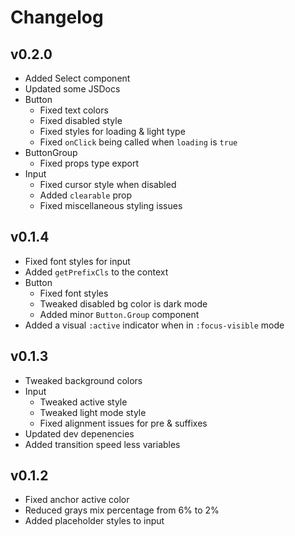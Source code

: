 # Changelog

## v0.2.0

- Added Select component
- Updated some JSDocs
- Button
  - Fixed text colors
  - Fixed disabled style
  - Fixed styles for loading & light type
  - Fixed `onClick` being called when `loading` is `true`
- ButtonGroup
  - Fixed props type export
- Input
  - Fixed cursor style when disabled
  - Added `clearable` prop
  - Fixed miscellaneous styling issues

## v0.1.4

- Fixed font styles for input
- Added `getPrefixCls` to the context
- Button
  - Fixed font styles
  - Tweaked disabled bg color is dark mode
  - Added minor `Button.Group` component
- Added a visual `:active` indicator when in `:focus-visible` mode

## v0.1.3

- Tweaked background colors
- Input
  - Tweaked active style
  - Tweaked light mode style
  - Fixed alignment issues for pre & suffixes
- Updated dev depenencies
- Added transition speed less variables

## v0.1.2

- Fixed anchor active color
- Reduced grays mix percentage from 6% to 2%
- Added placeholder styles to input

